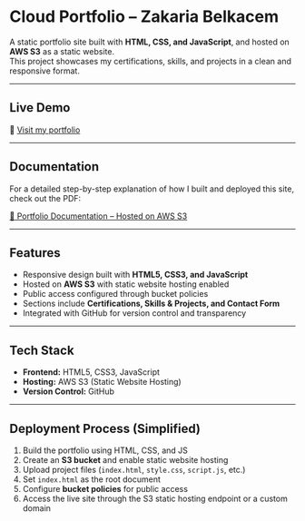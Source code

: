 # Cloud Portfolio – Zakaria Belkacem

A static portfolio site built with **HTML, CSS, and JavaScript**, and hosted on **AWS S3** as a static website.  
This project showcases my certifications, skills, and projects in a clean and responsive format.

---

##  Live Demo
🔗 [Visit my portfolio](https://my-portfolio-b2c.pages.dev)

---

##  Documentation
For a detailed step-by-step explanation of how I built and deployed this site, check out the PDF:  

[📄 Portfolio Documentation – Hosted on AWS S3](docs/Portfolio%20Documentation%20–%20Hosted%20on%20AWS%20S3.pdf)

---

##  Features
- Responsive design built with **HTML5, CSS3, and JavaScript**  
- Hosted on **AWS S3** with static website hosting enabled  
- Public access configured through bucket policies  
- Sections include **Certifications, Skills & Projects, and Contact Form**  
- Integrated with GitHub for version control and transparency  

---

##  Tech Stack
- **Frontend:** HTML5, CSS3, JavaScript  
- **Hosting:** AWS S3 (Static Website Hosting)  
- **Version Control:** GitHub  

---

##  Deployment Process (Simplified)
1. Build the portfolio using HTML, CSS, and JS  
2. Create an **S3 bucket** and enable static website hosting  
3. Upload project files (`index.html`, `style.css`, `script.js`, etc.)  
4. Set `index.html` as the root document  
5. Configure **bucket policies** for public access  
6. Access the live site through the S3 static hosting endpoint or a custom domain  

